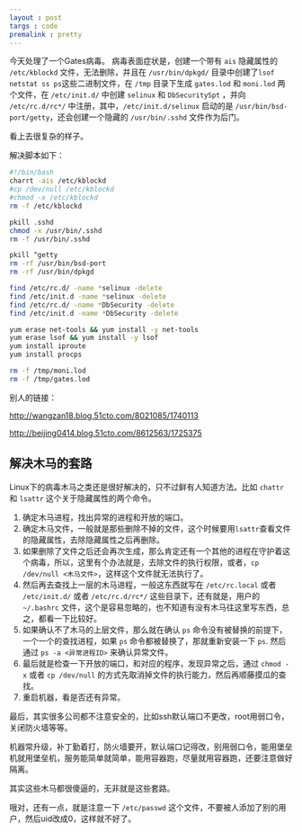 ```yaml
---
layout : post
targs : code
premalink : pretty
---
```


今天处理了一个Gates病毒。
病毒表面症状是，创建一个带有 `ais` 隐藏属性的 `/etc/kblockd` 文件，无法删除，并且在 `/usr/bin/dpkgd/` 目录中创建了`lsof netstat ss ps`这些二进制文件，在 `/tmp` 目录下生成 `gates.lod` 和 `moni.lod` 两个文件，在 `/etc/init.d/` 中创建 `selinux` 和 `DbSecuritySpt` ，并向 `/etc/rc.d/rc*/` 中注册，其中，`/etc/init.d/selinux` 启动的是 `/usr/bin/bsd-port/getty`，还会创建一个隐藏的 `/usr/bin/.sshd` 文件作为后门。

看上去很复杂的样子。

解决脚本如下：

```bash
#!/bin/bash
charrt -ais /etc/kblockd
#cp /dev/null /etc/kblockd
#chmod -x /etc/kblockd
rm -f /etc/kblockd

pkill .sshd
chmod -x /usr/bin/.sshd
rm -f /usr/bin/.sshd

pkill ^getty
rm -rf /usr/bin/bsd-port
rm -rf /usr/bin/dpkgd

find /etc/rc.d/ -name *selinux -delete
find /etc/init.d -name *selinux -delete
find /etc/rc.d/ -name *DbSecurity -delete
find /etc/init.d -name *DbSecurity -delete

yum erase net-tools && yum install -y net-tools
yum erase lsof && yum install -y lsof
yum install iproute
yum install procps

rm -f /tmp/moni.lod
rm -f /tmp/gates.lod
```

别人的链接：

<http://wangzan18.blog.51cto.com/8021085/1740113>

<http://beijing0414.blog.51cto.com/8612563/1725375>

## 解决木马的套路

Linux下的病毒木马之类还是很好解决的，只不过鲜有人知道方法。比如 `chattr` 和 `lsattr` 这个关于隐藏属性的两个命令。

1. 确定木马进程，找出异常的进程和开放的端口。
2. 确定木马文件，一般就是那些删除不掉的文件，这个时候要用`lsattr`查看文件的隐藏属性，去除隐藏属性之后再删除。
3. 如果删除了文件之后还会再次生成，那么肯定还有一个其他的进程在守护着这个病毒，所以，这里有个办法就是，去除文件的执行权限，或者，`cp /dev/null <木马文件>`，这样这个文件就无法执行了。
4. 然后再去查找上一层的木马进程，一般这东西就写在 `/etc/rc.local` 或者 `/etc/init.d/` 或者 `/etc/rc.d/rc*/` 这些目录下，还有就是，用户的 `~/.bashrc` 文件，这个是容易忽略的，也不知道有没有木马往这里写东西，总之，都看一下比较好。
5. 如果确认不了木马的上层文件，那么就在确认 `ps` 命令没有被替换的前提下，一个一个的查找进程，如果 `ps` 命令都被替换了，那就重新安装一下 `ps`. 然后通过 `ps -a <异常进程ID>` 来确认异常文件。
6. 最后就是检查一下开放的端口，和对应的程序，发现异常之后，通过 `chmod -x` 或者 `cp /dev/null` 的方式先取消掉文件的执行能力，然后再顺藤摸瓜的查找。
7. 重启机器，看是否还有异常。

最后，其实很多公司都不注意安全的，比如ssh默认端口不更改，root用弱口令，关闭防火墙等等。

机器常升级，补丁勤着打，防火墙要开，默认端口记得改，别用弱口令，能用堡垒机就用堡垒机，服务能简单就简单，能用容器跑，尽量就用容器跑，还要注意做好隔离。

其实这些木马都很傻逼的，无非就是这些套路。

哦对，还有一点，就是注意一下 `/etc/passwd` 这个文件，不要被人添加了别的用户，然后uid改成0，这样就不好了。